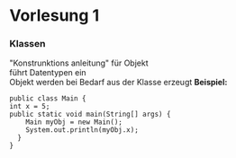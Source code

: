# Vorlesung 1

### Klassen
"Konstrunktions anleitung" für Objekt \
führt Datentypen ein\
Objekt werden bei Bedarf aus der Klasse erzeugt **Beispiel:**
```
public class Main {
int x = 5;
public static void main(String[] args) {
    Main myObj = new Main();
    System.out.println(myObj.x);
  }
}
```
